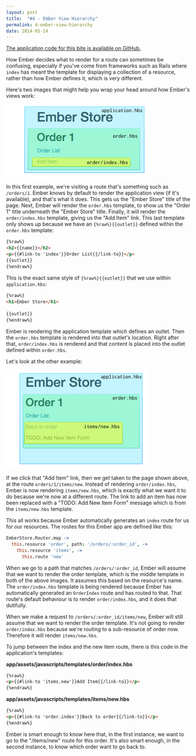 ```yaml
---
layout: post
title:  "#4 - Ember View Hierarchy"
permalink: 4-ember-view-hierarchy
date: 2014-05-14
---
```


[The application code for this bite is available on GitHub.](https://github.com/emberbites/4-ember-view-hierarchy)

How Ember decides what to render for a route can sometimes be confusing, especially if you've come from frameworks such as Rails where `index` has meant the template for displaying a collection of a resource, rather than how Ember defines it, which is very different.

Here's two images that might help you wrap your head around how Ember's views work:

![View Hierarchy](/images/2014-05-12/view-hierarchy.png)

In this first example, we're visiting a route that's something such as `/orders/1`. Ember knows by default to render the application view (if it's available), and that's what it does. This gets us the "Ember Store" title of the page. Next, Ember will render the `order.hbs` template, to show us the "Order 1" title underneath the "Ember Store" title. Finally, it will render the `order/index.hbs` template, giving us the "Add Item" link. This last template only shows up because we have an `{%raw%}{{outlet}}` defined within the `order.hbs` template:

```html
{%raw%}
<h2>{{name}}</h2>
<p>{{#link-to 'index'}}Order List{{/link-to}}</p>
{{outlet}}
{%endraw%}
```

This is the exact same style of `{%raw%}{{outlet}}` that we use within `application.hbs`:

```html
{%raw%}
<h1>Ember Store</h1>

{{outlet}}
{%endraw%}
```

Ember is rendering the application template which defines an outlet. Then the `order.hbs` template is rendered into that outlet's location. Right after that, `order/index.hbs` is rendered and that content is placed into the outlet defined within `order.hbs`.

Let's look at the other example:

![View Hierarchy 2](/images/2014-05-12/view-hierarchy-2.png)

If we click that "Add Item" link, then we get taken to the page shown above, at the route `orders/1/items/new`. Instead of rendering `order/index.hbs`, Ember is now rendering `items/new.hbs`, which is exactly what we want it to do because we're now at a different route. The link to add an item has now been replaced with a "TODO: Add New Item Form" message which is from the `items/new.hbs` template. 

This all works because Ember automatically generates an `index` route for us for our resources. The routes for this Ember app are defined like this:

```coffee
EmberStore.Router.map ->
  this.resource 'order', path: '/orders/:order_id', -> 
    this.resource 'items', ->
      this.route 'new'
```

When we go to a path that matches `/orders/:order_id`, Ember will assume that we want to render the order template, which is the middle template in both of the above images. It assumes this based on the resource's name. The `order/index.hbs` template is being rendered because Ember has automatically generated an `OrderIndex` route and has routed to that. That route's default behaviour is to render `order/index.hbs`, and it does that dutifully.

When we make a request to `/orders/:order_id/items/new`, Ember will still assume that we want to render the order template. It's not going to render `order/index.hbs` because we're routing to a sub-resource of order now. Therefore it will render `items/new.hbs`.

To jump between the index and the new item route, there is this code in the application's templates:

**app/assets/javascripts/templates/order/index.hbs**

```html
{%raw%}
<p>{{#link-to 'items.new'}}Add Item{{/link-to}}</p>
{%endraw%}
```

**app/assets/javascripts/templates/items/new.hbs**

```html
{%raw%}
<p>{{#link-to 'order.index'}}Back to order{{/link-to}}</p>
{%endraw%}
```

Ember is smart enough to know here that, in the first instance, we want to go to the "/items/new" route for this order. It's also smart enough, in the second instance, to know which order want to go back to.





